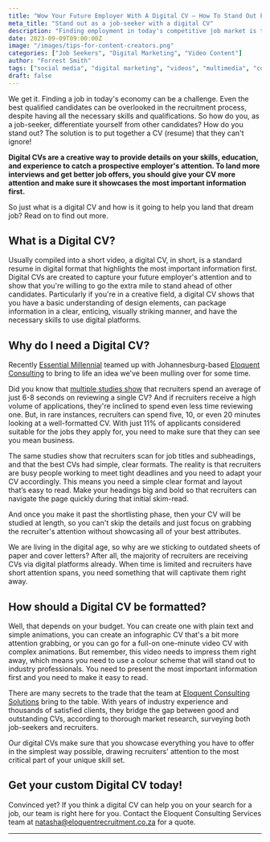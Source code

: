 ```yaml
---
title: "Wow Your Future Employer With A Digital CV – How To Stand Out From The Crowd"
meta_title: "Stand out as a job-seeker with a digital CV"
description: "Finding employment in today's competitive job market is tough! But here's how you can beat the competition... with a digital CV"
date: 2023-09-09T09:00:00Z
image: "/images/tips-for-content-creators.png"
categories: ["Job Seekers", "Digital Marketing", "Video Content"]
author: "Forrest Smith"
tags: ["social media", "digital marketing", "videos", "multimedia", "conversions", "leads", "CVs", "Resumes", "Job hunting"]
draft: false
---
```

We get it. Finding a job in today's economy can be a challenge. Even the best qualified candidates can be overlooked in the recruitment process, despite having all the necessary skills and qualifications. So how do you, as a job-seeker, differentiate yourself from other candidates? How do you stand out? The solution is to put together a CV (resume) that they can't ignore!

**Digital CVs are a creative way to provide details on your skills, education, and experience to catch a prospective employer's attention. To land more interviews and get better job offers, you should give your CV more attention and make sure it showcases the most important information first.**

So just what is a digital CV and how is it going to help you land that dream job? Read on to find out more.
## What is a Digital CV?
Usually compiled into a short video, a digital CV, in short, is a standard resume in digital format that highlights the most important information first. Digital CVs are created to capture your future employer's attention and to show that you're willing to go the extra mile to stand ahead of other candidates.
Particularly if you're in a creative field, a digital CV shows that you have a basic understanding of design elements, can package information in a clear, enticing, visually striking manner, and have the necessary skills to use digital platforms. 
## Why do I need a Digital CV?
Recently [Essential Millennial](https://essentialmillennial.com/) teamed up with Johannesburg-based [Eloquent Consulting](https://www.eloquentconsultingsolutions.co.za/) to bring to life an idea we've been mulling over for some time.

Did you know that [multiple studies show](https://standout-cv.com/how-long-recruiters-spend-looking-at-cv) that recruiters spend an average of just 6-8 seconds on reviewing a single CV? And if recruiters receive a high volume of applications, they're inclined to spend even less time reviewing one. But, in rare instances, recruiters can spend five, 10, or even 20 minutes looking at a well-formatted CV. With just 11% of applicants considered suitable for the jobs they apply for, you need to make sure that they can see you mean business.

The same studies show that recruiters scan for job titles and subheadings, and that the best CVs had simple, clear formats. The reality is that recruiters are busy people working to meet tight deadlines and you need to adapt your CV accordingly. This means you need a simple clear format and layout that’s easy to read. Make your headings big and bold so that recruiters can navigate the page quickly during that initial skim-read.

And once you make it past the shortlisting phase, then your CV will be studied at length, so you can't skip the details and just focus on grabbing the recruiter's attention without showcasing all of your best attributes.

We are living in the digital age, so why are we sticking to outdated sheets of paper and cover letters? After all, the majority of recruiters are receiving CVs via digital platforms already. When time is limited and recruiters have short attention spans, you need something that will captivate them right away.

## How should a Digital CV be formatted?
Well, that depends on your budget. You can create one with plain text and simple animations, you can create an infographic CV that's a bit more attention grabbing, or you can go for a full-on one-minute video CV with complex animations. But remember, this video needs to impress them right away, which means you need to use a colour scheme that will stand out to industry professionals. You need to present the most important information first and you need to make it easy to read.

There are many secrets to the trade that the team at [Eloquent Consulting Solutions](https://www.eloquentconsultingsolutions.co.za/) bring to the table. With years of industry experience and thousands of satisfied clients, they bridge the gap between good and outstanding CVs, according to thorough market research, surveying both job-seekers and recruiters.

Our digital CVs make sure that you showcase everything you have to offer in the simplest way possible, drawing recruiters' attention to the most critical part of your unique skill set.

## Get your custom Digital CV today!
Convinced yet? If you think a digital CV can help you on your search for a job, our team is right here for you. Contact the Eloquent Consulting Services team at natasha@eloquentrecruitment.co.za for a quote.
****